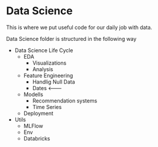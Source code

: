 # Data Science
This is where we put useful code for our daily job with data.

Data Science folder is structured in the following way
* Data Science Life Cycle
  * EDA
    * Visualizations
    * Analysis
  * Feature Engineering
    * Handlig Null Data
    * Dates <---
  * Modells
    * Recommendation systems
    * Time Series
  * Deployment
* Utils
    * MLFlow
    * Env
    * Databricks
